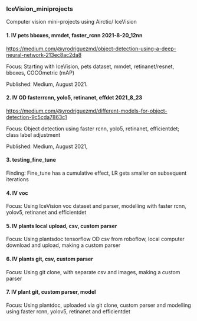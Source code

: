 ### IceVision_miniprojects
Computer vision mini-projects using Airctic/ IceVision

#### 1.  IV pets bboxes, mmdet, faster_rcnn 2021-8-20_12nn
https://medium.com/@yrodriguezmd/object-detection-using-a-deep-neural-network-213ec8ac2da8

Focus:  Starting with IceVision, pets dataset, mmdet, retinanet/resnet, bboxes, COCOmetric (mAP)

Published:  Medium, August 2021.

#### 2.  IV OD fasterrcnn, yolo5, retinanet, effdet 2021_8_23
https://medium.com/@yrodriguezmd/different-models-for-object-detection-9c5cda7863c1

Focus:  Object detection using faster rcnn, yolo5, retinanet, efficientdet; class label adjustment

Published: Medium, August 2021,

#### 3.  testing_fine_tune

Finding:  Fine_tune has a cumulative effect, LR gets smaller on subsequent iterations

#### 4.  IV voc 

Focus: Using IceVision voc dataset and parser, modelling with faster rcnn, yolov5, retinanet and efficientdet

#### 5.  IV plants local upload, csv, custom parser

Focus:  Using plantsdoc tensorflow OD csv from roboflow, local computer download and upload, making a custom parser


#### 6.  IV plants git, csv, custom parser

Focus:  Using git clone, with separate csv and images, making a custom parser

#### 7.  IV plant git, custom parser, model

Focus: Using plantdoc, uploaded via git clone, custom parser and modelling using faster rcnn, yolov5, retinanet and efficientdet
